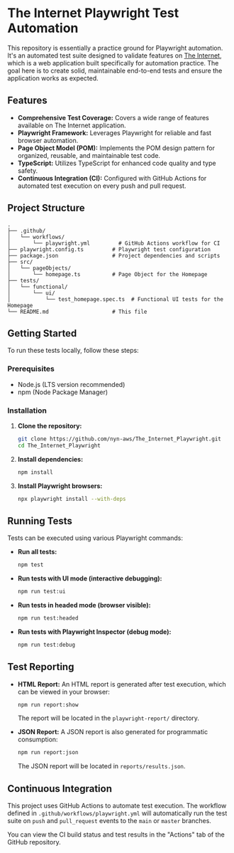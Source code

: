 # The Internet Playwright Test Automation

This repository is essentially a practice ground for Playwright automation. It's an automated test suite designed to validate features on [The Internet](https://the-internet.herokuapp.com/), which is a web application built specifically for automation practice. The goal here is to create solid, maintainable end-to-end tests and ensure the application works as expected.

## Features

- **Comprehensive Test Coverage:** Covers a wide range of features available on The Internet application.
- **Playwright Framework:** Leverages Playwright for reliable and fast browser automation.
- **Page Object Model (POM):** Implements the POM design pattern for organized, reusable, and maintainable test code.
- **TypeScript:** Utilizes TypeScript for enhanced code quality and type safety.
- **Continuous Integration (CI):** Configured with GitHub Actions for automated test execution on every push and pull request.

## Project Structure

```
.
├── .github/
│   └── workflows/
│       └── playwright.yml         # GitHub Actions workflow for CI
├── playwright.config.ts         # Playwright test configuration
├── package.json                 # Project dependencies and scripts
├── src/
│   └── pageObjects/
│       └── homepage.ts          # Page Object for the Homepage
├── tests/
│   └── functional/
│       └── ui/
│           └── test_homepage.spec.ts  # Functional UI tests for the Homepage
└── README.md                    # This file
```

## Getting Started

To run these tests locally, follow these steps:

### Prerequisites

- Node.js (LTS version recommended)
- npm (Node Package Manager)

### Installation

1.  **Clone the repository:**

    ```bash
    git clone https://github.com/nyn-aws/The_Internet_Playwright.git
    cd The_Internet_Playwright
    ```

2.  **Install dependencies:**

    ```bash
    npm install
    ```

3.  **Install Playwright browsers:**
    ```bash
    npx playwright install --with-deps
    ```

## Running Tests

Tests can be executed using various Playwright commands:

- **Run all tests:**

  ```bash
  npm test
  ```

- **Run tests with UI mode (interactive debugging):**

  ```bash
  npm run test:ui
  ```

- **Run tests in headed mode (browser visible):**

  ```bash
  npm run test:headed
  ```

- **Run tests with Playwright Inspector (debug mode):**
  ```bash
  npm run test:debug
  ```

## Test Reporting

- **HTML Report:** An HTML report is generated after test execution, which can be viewed in your browser:

  ```bash
  npm run report:show
  ```

  The report will be located in the `playwright-report/` directory.

- **JSON Report:** A JSON report is also generated for programmatic consumption:
  ```bash
  npm run report:json
  ```
  The JSON report will be located in `reports/results.json`.

## Continuous Integration

This project uses GitHub Actions to automate test execution. The workflow defined in `.github/workflows/playwright.yml` will automatically run the test suite on `push` and `pull_request` events to the `main` or `master` branches.

You can view the CI build status and test results in the "Actions" tab of the GitHub repository.
